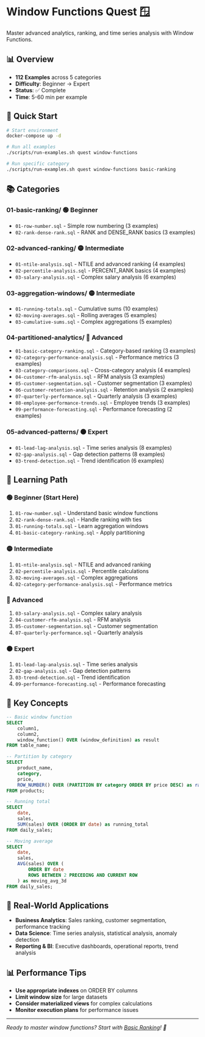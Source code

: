 # Window Functions Quest 🪟

Master advanced analytics, ranking, and time series analysis with Window Functions.

## 📊 Overview

- **112 Examples** across 5 categories
- **Difficulty**: Beginner → Expert
- **Status**: ✅ Complete
- **Time**: 5-60 min per example

## 🚀 Quick Start

```bash
# Start environment
docker-compose up -d

# Run all examples
./scripts/run-examples.sh quest window-functions

# Run specific category
./scripts/run-examples.sh quest window-functions basic-ranking
```

## 📚 Categories

### **01-basic-ranking/** 🟢 **Beginner**
- `01-row-number.sql` - Simple row numbering (3 examples)
- `02-rank-dense-rank.sql` - RANK and DENSE_RANK basics (3 examples)

### **02-advanced-ranking/** 🟡 **Intermediate**
- `01-ntile-analysis.sql` - NTILE and advanced ranking (4 examples)
- `02-percentile-analysis.sql` - PERCENT_RANK basics (4 examples)
- `03-salary-analysis.sql` - Complex salary analysis (6 examples)

### **03-aggregation-windows/** 🟡 **Intermediate**
- `01-running-totals.sql` - Cumulative sums (10 examples)
- `02-moving-averages.sql` - Rolling averages (5 examples)
- `03-cumulative-sums.sql` - Complex aggregations (5 examples)

### **04-partitioned-analytics/** 🔴 **Advanced**
- `01-basic-category-ranking.sql` - Category-based ranking (3 examples)
- `02-category-performance-analysis.sql` - Performance metrics (3 examples)
- `03-category-comparisons.sql` - Cross-category analysis (4 examples)
- `04-customer-rfm-analysis.sql` - RFM analysis (3 examples)
- `05-customer-segmentation.sql` - Customer segmentation (3 examples)
- `06-customer-retention-analysis.sql` - Retention analysis (2 examples)
- `07-quarterly-performance.sql` - Quarterly analysis (3 examples)
- `08-employee-performance-trends.sql` - Employee trends (3 examples)
- `09-performance-forecasting.sql` - Performance forecasting (2 examples)

### **05-advanced-patterns/** ⚫ **Expert**
- `01-lead-lag-analysis.sql` - Time series analysis (8 examples)
- `02-gap-analysis.sql` - Gap detection patterns (8 examples)
- `03-trend-detection.sql` - Trend identification (6 examples)

## 🎯 Learning Path

### **🟢 Beginner (Start Here)**
1. `01-row-number.sql` - Understand basic window functions
2. `02-rank-dense-rank.sql` - Handle ranking with ties
3. `01-running-totals.sql` - Learn aggregation windows
4. `01-basic-category-ranking.sql` - Apply partitioning

### **🟡 Intermediate**
1. `01-ntile-analysis.sql` - NTILE and advanced ranking
2. `02-percentile-analysis.sql` - Percentile calculations
3. `02-moving-averages.sql` - Complex aggregations
4. `02-category-performance-analysis.sql` - Performance metrics

### **🔴 Advanced**
1. `03-salary-analysis.sql` - Complex salary analysis
2. `04-customer-rfm-analysis.sql` - RFM analysis
3. `05-customer-segmentation.sql` - Customer segmentation
4. `07-quarterly-performance.sql` - Quarterly analysis

### **⚫ Expert**
1. `01-lead-lag-analysis.sql` - Time series analysis
2. `02-gap-analysis.sql` - Gap detection patterns
3. `03-trend-detection.sql` - Trend identification
4. `09-performance-forecasting.sql` - Performance forecasting

## 🔧 Key Concepts

```sql
-- Basic window function
SELECT 
    column1,
    column2,
    window_function() OVER (window_definition) as result
FROM table_name;

-- Partition by category
SELECT 
    product_name,
    category,
    price,
    ROW_NUMBER() OVER (PARTITION BY category ORDER BY price DESC) as rank
FROM products;

-- Running total
SELECT 
    date,
    sales,
    SUM(sales) OVER (ORDER BY date) as running_total
FROM daily_sales;

-- Moving average
SELECT 
    date,
    sales,
    AVG(sales) OVER (
        ORDER BY date 
        ROWS BETWEEN 2 PRECEDING AND CURRENT ROW
    ) as moving_avg_3d
FROM daily_sales;
```

## 🏢 Real-World Applications

- **Business Analytics**: Sales ranking, customer segmentation, performance tracking
- **Data Science**: Time series analysis, statistical analysis, anomaly detection
- **Reporting & BI**: Executive dashboards, operational reports, trend analysis

## 📊 Performance Tips

- **Use appropriate indexes** on ORDER BY columns
- **Limit window size** for large datasets
- **Consider materialized views** for complex calculations
- **Monitor execution plans** for performance issues

---

*Ready to master window functions? Start with [Basic Ranking](./01-basic-ranking/)! 🚀* 